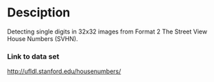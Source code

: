 # Desciption

Detecting single digits in 32x32 images from Format 2 The Street View House Numbers (SVHN).

### Link to data set

http://ufldl.stanford.edu/housenumbers/
